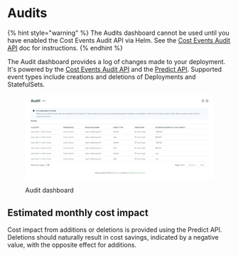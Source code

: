 # Audits

{% hint style="warning" %}
The Audits dashboard cannot be used until you have enabled the Cost Events Audit API via Helm. See the [Cost Events Audit API](https://docs.kubecost.com/apis/apis-overview/cost-events-audit-api) doc for instructions.
{% endhint %}

The Audit dashboard provides a log of changes made to your deployment. It's powered by the [Cost Events Audit API](https://docs.kubecost.com/apis/apis-overview/cost-events-audit-api) and the [Predict API](https://docs.kubecost.com/apis/apis-overview/spec-cost-prediction-api). Supported event types include creations and deletions of Deployments and StatefulSets.

<figure><img src="images/audit.png" alt=""><figcaption><p>Audit dashboard</p></figcaption></figure>

## Estimated monthly cost impact

Cost impact from additions or deletions is provided using the Predict API. Deletions should naturally result in cost savings, indicated by a negative value, with the opposite effect for additions.
